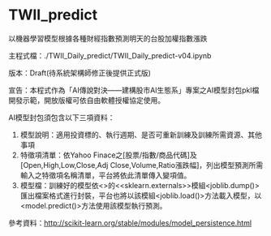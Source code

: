 # TWII_predict
以機器學習模型根據各種財經指數預測明天的台股加權指數漲跌

主程式檔：./TWII_Daily_predict/TWII_Daily_predict-v04.ipynb

版本：Draft(待系統架構師修正後提供正式版)

宣告：本程式作為「AI傳說對決——建構股市AI生態系」專案之AI模型封包pkl檔開發示範，開放版權可依自由軟體授權協定使用。

AI模型封包須包含以下三項資料：
1. 模型說明：適用投資標的、執行週期、是否可重新訓練及訓練所需資源、其他事項
2. 特徵項清單：依Yahoo Finace之[股票/指數/商品代碼]及[Open,High,Low,Close,Adj Close,Volume,Ratio漲跌幅]，列出模型預測所需輸入之特徵項名稱清單，平台將依此清單傳入變項值。
3. 模型檔：訓練好的模型依<<Sickit Learn>>的<<sklearn.externals>>模組<joblib.dump()>匯出檔案格式進行封裝，平台也將以該模組<joblib.load()>方法載入模型，以<model.predict()>方法使用該模型執行預測。

參考資料：http://scikit-learn.org/stable/modules/model_persistence.html
